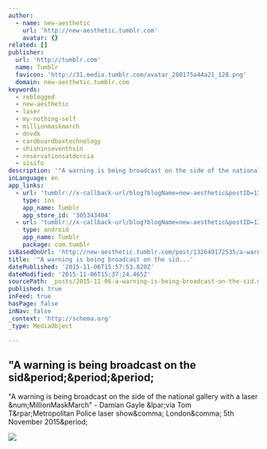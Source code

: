```yaml
---
author:
  - name: new-aesthetic
    url: 'http://new-aesthetic.tumblr.com'
    avatar: {}
related: []
publisher:
  url: 'http://tumblr.com'
  name: Tumblr
  favicon: 'http://31.media.tumblr.com/avatar_280175a44a21_128.png'
  domain: new-aesthetic.tumblr.com
keywords:
  - reblogged
  - new-aesthetic
  - laser
  - my-nothing-self
  - millionmaskmarch
  - dnvdk
  - cardboardboxtechnology
  - shishinseventhsin
  - reservationsatdorcia
  - sisifo
description: '"A warning is being broadcast on the side of the national gallery with a laser #MillionMaskMarch" - Damian Gayle (via Tom T)Metropolitan Police laser show, London, 5th November 2015.'
inLanguage: en
app_links:
  - url: 'tumblr://x-callback-url/blog?blogName=new-aesthetic&postID=132649172535'
    type: ios
    app_name: Tumblr
    app_store_id: '305343404'
  - url: 'tumblr://x-callback-url/blog?blogName=new-aesthetic&postID=132649172535'
    type: android
    app_name: Tumblr
    package: com.tumblr
isBasedOnUrl: 'http://new-aesthetic.tumblr.com/post/132649172535/a-warning-is-being-broadcast-on-the-side-of-the'
title: '"A warning is being broadcast on the sid...'
datePublished: '2015-11-06T15:57:53.820Z'
dateModified: '2015-11-06T15:37:24.465Z'
sourcePath: _posts/2015-11-06-a-warning-is-being-broadcast-on-the-sid.md
published: true
inFeed: true
hasPage: false
inNav: false
_context: 'http://schema.org'
_type: MediaObject

---
```

<article style=""><h1>"A warning is being broadcast on the sid&amp;period;&amp;period;&amp;period;</h1><p>"A warning is being broadcast on the side of the national gallery with a laser &amp;num;MillionMaskMarch" - Damian Gayle &amp;lpar;via Tom T&amp;rpar;Metropolitan Police laser show&amp;comma; London&amp;comma; 5th November 2015&amp;period;</p><img src="http://38.media.tumblr.com/6ad86a5b2babbf4df215b8fed79ef924/tumblr_nxdpigRG5L1qjjis9o1_400.gif" /></article>